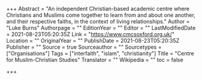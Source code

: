 +++
Abstract = "An independent Christian-based academic centre where Christians and Muslims come together to learn from and about one another, and their respective faiths, in the context of living relationships."
Author = "Luke Burns"
Authorpage = ""
EditionYear = ""
Editor = ""
LastModifiedDate = 2021-08-23T05:20:35Z
Link = "https://www.cmcsoxford.org.uk/"
Location = ""
OriginalYear = ""
PublishDate = 2021-08-23T05:20:35Z
Publisher = ""
Source = true
Sourceauthor = ""
Sourcetypes = ["Organisations"]
Tags = ["interfaith", "islam", "christianity"]
Title = "Centre for Muslim-Christian Studies"
Translator = ""
Wikipedia = ""
toc = false

+++
